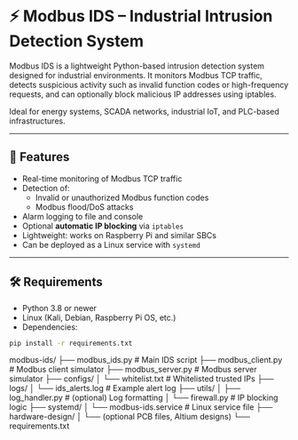 # ⚡ Modbus IDS – Industrial Intrusion Detection System

Modbus IDS is a lightweight Python-based intrusion detection system designed for industrial environments. It monitors Modbus TCP traffic, detects suspicious activity such as invalid function codes or high-frequency requests, and can optionally block malicious IP addresses using iptables.

Ideal for energy systems, SCADA networks, industrial IoT, and PLC-based infrastructures.

---

## 🚀 Features

- Real-time monitoring of Modbus TCP traffic
- Detection of:
  - Invalid or unauthorized Modbus function codes
  - Modbus flood/DoS attacks
- Alarm logging to file and console
- Optional **automatic IP blocking** via `iptables`
- Lightweight: works on Raspberry Pi and similar SBCs
- Can be deployed as a Linux service with `systemd`

---

## 🛠 Requirements

- Python 3.8 or newer
- Linux (Kali, Debian, Raspberry Pi OS, etc.)
- Dependencies:

```bash
pip install -r requirements.txt
```
modbus-ids/
├── modbus_ids.py              # Main IDS script
├── modbus_client.py           # Modbus client simulator
├── modbus_server.py           # Modbus server simulator
├── configs/
│   └── whitelist.txt          # Whitelisted trusted IPs
├── logs/
│   └── ids_alerts.log         # Example alert log
├── utils/
│   ├── log_handler.py         # (optional) Log formatting
│   └── firewall.py            # IP blocking logic
├── systemd/
│   └── modbus-ids.service     # Linux service file
├── hardware-design/
│   └── (optional PCB files, Altium designs)
└── requirements.txt

